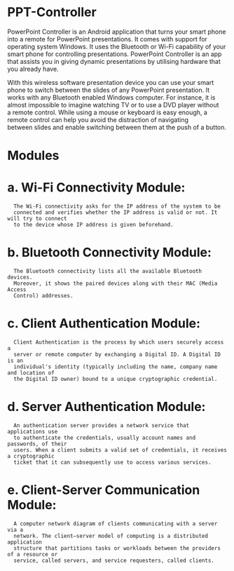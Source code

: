 # PPT-Controller
PowerPoint Controller is an Android application that turns your smart phone into a remote for PowerPoint presentations. It comes with support for operating system Windows. It uses the Bluetooth or Wi-Fi capability of your smart phone for controlling presentations. PowerPoint Controller is an app that assists you in giving dynamic presentations by utilising hardware that you already have.


With this wireless software presentation device you can use your smart phone to switch between the slides of any PowerPoint presentation. It works with any Bluetooth enabled Windows computer. For instance, it is almost impossible to imagine watching TV or to use a DVD player without a remote control. While using a mouse or keyboard is easy enough, a remote control can help you avoid the distraction of navigating between slides and enable switching between them at the push of a button.


# Modules
   # a. Wi-Fi Connectivity Module:
      The Wi-Fi connectivity asks for the IP address of the system to be
      connected and verifies whether the IP address is valid or not. It will try to connect
      to the device whose IP address is given beforehand.
   # b. Bluetooth Connectivity Module:
      The Bluetooth connectivity lists all the available Bluetooth devices.
      Moreover, it shows the paired devices along with their MAC (Media Access
      Control) addresses.
   # c. Client Authentication Module:
      Client Authentication is the process by which users securely access a
      server or remote computer by exchanging a Digital ID. A Digital ID is an
      individual's identity (typically including the name, company name and location of
      the Digital ID owner) bound to a unique cryptographic credential.
   # d. Server Authentication Module:
      An authentication server provides a network service that applications use
      to authenticate the credentials, usually account names and passwords, of their
      users. When a client submits a valid set of credentials, it receives a cryptographic
      ticket that it can subsequently use to access various services.
   # e. Client-Server Communication Module:
      A computer network diagram of clients communicating with a server via a
      network. The client–server model of computing is a distributed application
      structure that partitions tasks or workloads between the providers of a resource or
      service, called servers, and service requesters, called clients.
      
      
      
